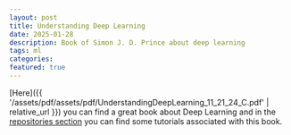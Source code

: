 ```yaml
---
layout: post
title: Understanding Deep Learning
date: 2025-01-28
description: Book of Simon J. D. Prince about deep learning
tags: ml
categories:
featured: true
---
```


[Here]({{ '/assets/pdf/assets/pdf/UnderstandingDeepLearning_11_21_24_C.pdf' | relative_url }}) you can find a great book about Deep Learning and in the [repositories section](/_pages/repositories.md) you can find some tutorials associated with this book.
